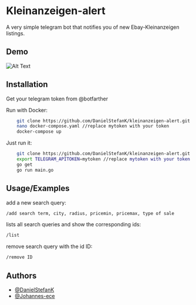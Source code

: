 
# Kleinanzeigen-alert


A very simple telegram bot that notifies you of new Ebay-Kleinanzeigen listings.



## Demo
![Alt Text](https://imgur.com/a/t7nozkb)


## Installation
Get your telegram token from @botfarther

Run with Docker:

```bash
    git clone https://github.com/DanielStefanK/kleinanzeigen-alert.git kl && cd kl
    nano docker-compose.yaml //replace mytoken with your token
    docker-compose up
```
Just run it:

```bash
    git clone https://github.com/DanielStefanK/kleinanzeigen-alert.git kl && cd kl
    export TELEGRAM_APITOKEN=mytoken //replace mytoken with your token
    go get
    go run main.go
```

## Usage/Examples

 add a new search query:
```bash
/add search term, city, radius, pricemin, pricemax, type of sale
```
lists all search queries and show the corresponding ids:
```bash
/list
```
remove search query with the id ID:
```bash
/remove ID
```

## Authors

- [@DanielStefanK](https://https://github.com/DanielStefanK)
- [@Johannes-ece](https://https://github.com/Johannes-ece)

  
